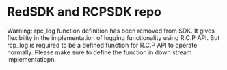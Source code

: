 # RedSDK and RCPSDK repo

Warning:
	rpc_log function definition has been removed from SDK. It gives flexibility in the implementation of logging functionality using R.C.P API. But rcp_log is required to be a defined function for R.C.P API to operate normally. Please make sure to define the function in down stream implementatiopn.  